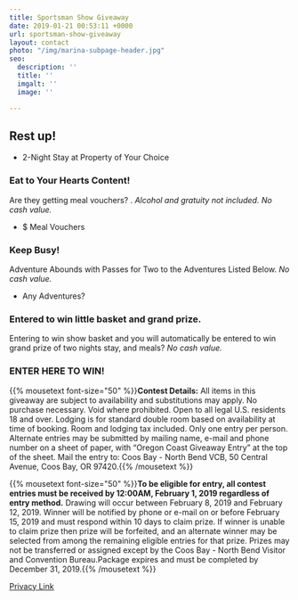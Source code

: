 ```yaml
---
title: Sportsman Show Giveaway
date: 2019-01-21 00:53:11 +0000
url: sportsman-show-giveaway
layout: contact
photo: "/img/marina-subpage-header.jpg"
seo:
  description: ''
  title: ''
  imgalt: ''
  image: ''

---
```

## Rest up!

* 2-Night Stay at Property of Your Choice

### Eat to Your Hearts Content!

Are they getting meal vouchers? . _Alcohol and gratuity not included. No cash value._

* $ Meal Vouchers

### Keep Busy!

Adventure Abounds with Passes for Two to the Adventures Listed Below. _No cash value._

* Any Adventures?

### Entered to win little basket and grand prize.

Entering to win show basket and you will automatically be entered to win grand prize of two nights stay, and meals? _No cash value._

### ENTER HERE TO WIN!

<script type="text/javascript" src="https://form.jotform.com/jsform/90197398195169"></script>

<div class="margin-50px-top"></div>

{{% mousetext font-size="50" %}}<strong>Contest Details:</strong> All items in this giveaway are subject to availability and substitutions may apply. No purchase necessary. Void where prohibited. Open to all legal U.S. residents 18 and over. Lodging is for standard double room based on availability at time of booking. Room and lodging tax included. Only one entry per person. Alternate entries may be submitted by mailing name, e-mail and phone number on a sheet of paper, with “Oregon Coast Giveaway Entry” at the top of the sheet.  Mail the entry to: Coos Bay - North Bend VCB, 50 Central Avenue, Coos Bay, OR 97420.{{% /mousetext %}}

{{% mousetext font-size="50" %}}<strong>To be eligible for entry, all contest entries must be received by 12:00AM, February 1, 2019 regardless of entry method.</strong> Drawing will occur between February 8, 2019 and February 12, 2019. Winner will be notified by phone or e-mail on or before February 15, 2019 and must respond within 10 days to claim prize. If winner is unable to claim prize then prize will be forfeited, and an alternate winner may be selected from among the remaining eligible entries for that prize. Prizes may not be transferred or assigned except by the Coos Bay - North Bend Visitor and Convention Bureau.Package expires and must be completed by December 31, 2019.{{% /mousetext %}}

[Privacy Link](/privacy-policy)